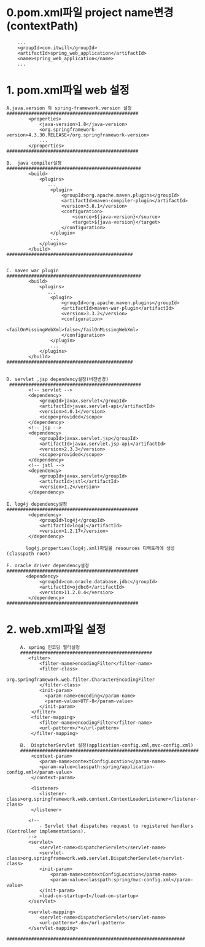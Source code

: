 
# 0.pom.xml파일 project name변경(contextPath)

		...
		<groupId>com.itwill</groupId>
		<artifactId>spring_web_application</artifactId>
		<name>spring_web_application</name>
		...
	
# 1. pom.xml파일 web 설정

	A.java.version 와 spring-framework.version 설정
	################################################
			<properties>
				<java-version>1.8</java-version>
				<org.springframework-version>4.3.30.RELEASE</org.springframework-version>
				...
			</properties>
	################################################		
	
	B.	java compiler설정
	#################################################
			<build>
		        <plugins>
		           ...
		            <plugin>
		                <groupId>org.apache.maven.plugins</groupId>
		                <artifactId>maven-compiler-plugin</artifactId>
		                <version>3.8.1</version>
		                <configuration>
		                    <source>${java-version}</source>
		                    <target>${java-version}</target>
		                </configuration>
		            </plugin>
		            ...
		        </plugins>
		    </build>
	##############################################		

		
	C. maven war plugin 	
	#################################################
			<build>
		        <plugins>
		           ...	
					<plugin>
						<groupId>org.apache.maven.plugins</groupId>
						<artifactId>maven-war-plugin</artifactId>
						<version>3.3.2</version>
						<configuration>
							<failOnMissingWebXml>false</failOnMissingWebXml>
						</configuration>
					</plugin>
		            ...
		        </plugins>
		    </build>
	##############################################				
		
		
	D. servlet ,jsp dependency설정(버젼변경)  
     ################################################		
			<!-- servlet -->
			<dependency>
				<groupId>javax.servlet</groupId>
				<artifactId>javax.servlet-api</artifactId>
				<version>4.0.1</version>
				<scope>provided</scope>
			</dependency>
			<!-- jsp -->
			<dependency>
				<groupId>javax.servlet.jsp</groupId>
				<artifactId>javax.servlet.jsp-api</artifactId>
				<version>2.3.3</version>
				<scope>provided</scope>
			</dependency>
			<!-- jstl -->
			<dependency>
				<groupId>javax.servlet</groupId>
				<artifactId>jstl</artifactId>
				<version>1.2</version>
			</dependency>	
				
	E. log4j dependency설정
	################################################ 
			<dependency>
			    <groupId>log4j</groupId>
			    <artifactId>log4j</artifactId>
			    <version>1.2.17</version>
			</dependency>
		  
		   log4j.properties(log4j.xml)파일을 resources 디렉토리에 생성(classpath root)
		
	F. oracle driver dependency설정
	################################################ 
		   <dependency>
			    <groupId>com.oracle.database.jdbc</groupId>
			    <artifactId>ojdbc6</artifactId>
			    <version>11.2.0.4</version>
			</dependency>	
	################################################ 
		
# 2. web.xml파일 설정 	

		 A. spring 인코딩 필터설정
	     ################################################ 
			<filter>
		    	<filter-name>encodingFilter</filter-name>
			    <filter-class>
			   			org.springframework.web.filter.CharacterEncodingFilter
			  	</filter-class>
			    <init-param>
			      <param-name>encoding</param-name>
			      <param-value>UTF-8</param-value>
			    </init-param>
		   	 </filter>
		   	 <filter-mapping>
		    	<filter-name>encodingFilter</filter-name>
		    	<url-pattern>/*</url-pattern>
		  	 </filter-mapping>  
   
	     B.  DisptcherServlet 설정(application-config.xml,mvc-config.xml)
	     ################################################################# 
		     <context-param>
		        <param-name>contextConfigLocation</param-name>
		        <param-value>classpath:spring/application-config.xml</param-value>
		     </context-param>
		    
		     <listener>
		        <listener-class>org.springframework.web.context.ContextLoaderListener</listener-class>
		     </listener>
		    
		    <!--
				- Servlet that dispatches request to registered handlers (Controller implementations).
			-->
		    <servlet>
		        <servlet-name>dispatcherServlet</servlet-name>
		        <servlet-class>org.springframework.web.servlet.DispatcherServlet</servlet-class>
		        <init-param>
		            <param-name>contextConfigLocation</param-name>
		            <param-value>classpath:spring/mvc-config.xml</param-value>
		        </init-param>
		        <load-on-startup>1</load-on-startup>
		    </servlet>
		
		    <servlet-mapping>
		        <servlet-name>dispatcherServlet</servlet-name>
		        <url-pattern>*.do</url-pattern>
		    </servlet-mapping>
    		################################################################# 
    
		
		